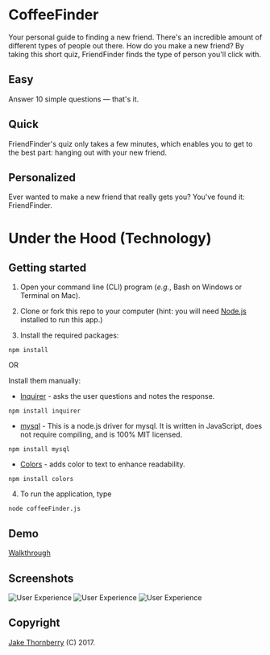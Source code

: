 # CoffeeFinder

Your personal guide to finding a new friend. There's an incredible amount of different types of people out there. How do you make a new friend? By taking this short quiz, FriendFinder finds the type of person you'll click with.

## Easy
Answer 10 simple questions — that's it.

## Quick
FriendFinder's quiz only takes a few minutes, which enables you to get to the best part: hanging out with your new friend. 

## Personalized
Ever wanted to make a new friend that really gets you? You've found it: FriendFinder. 

# Under the Hood (Technology)

## Getting started

1. Open your command line (CLI) program (*e.g.*, Bash on Windows or Terminal on Mac).

2. Clone or fork this repo to your computer (hint: you will need [Node.js](https://nodejs.org/en/download/) installed to run this app.)

3. Install the required packages:
```
npm install
```

OR

Install them manually:

   * [Inquirer](https://www.npmjs.com/package/inquirer) - asks the user questions and notes the response.
   ````
   npm install inquirer
   ````
   * [mysql](https://www.npmjs.com/package/mysql) -
   This is a node.js driver for mysql. It is written in JavaScript, does not require compiling, and is 100% MIT licensed.
   ````
   npm install mysql
   ````
   * [Colors](https://www.npmjs.com/package/colors) - adds color to text to enhance readability.
   ````
   npm install colors
   ````
4. To run the application, type 
```
node coffeeFinder.js
```
## Demo

[Walkthrough]()

## Screenshots

![User Experience]()
![User Experience]()
![User Experience]()

## Copyright

[Jake Thornberry](www.jakethornberry.net) (C) 2017.


